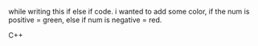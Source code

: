 while writing this if else if code.
i wanted to add some color, if the num is positive = green, else if num is negative = red.

C++
